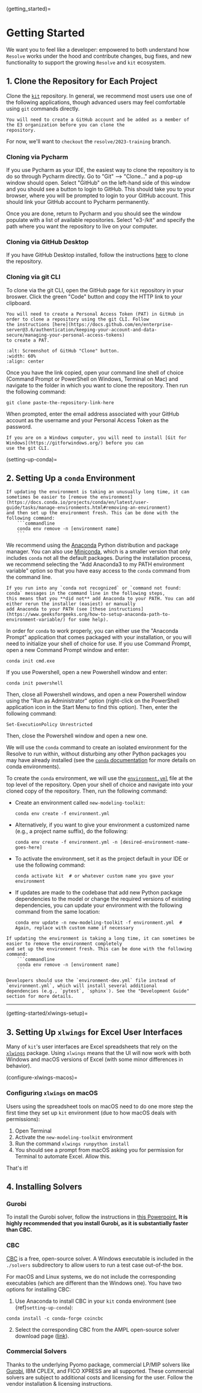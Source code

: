 (getting_started)=
# Getting Started

We want you to feel like a developer: empowered to both understand how `Resolve` works under the hood and contribute 
changes, bug fixes, and new functionality to support the growing `Resolve` and `kit` ecosystem.

## 1. Clone the Repository for Each Project

Clone the [`kit`](https://github.com/e3-/kit) repository. 
In general, we recommend most users use one of the following applications, though advanced users may feel comfortable
using `git` commands directly. 

```{warning}
You will need to create a GitHub account and be added as a member of the E3 organization before you can clone the 
repository.
```

For now, we'll want to `checkout` the `resolve/2023-training` branch.

### Cloning via Pycharm

If you use Pycharm as your IDE, the easiest way to clone the repository is to do so through Pycharm directly. Go to 
"Git" --> "Clone..." and a pop-up window should open. Select "GitHub" on the left-hand side of this window and you 
should see a button to login to GitHub. This should take you to your browser, where you will be prompted to login to 
your GitHub account. This should link your GitHub account to Pycharm permanently. 

Once you are done, return to Pycharm and you should see the window populate with a list of 
available repositories. Select "e3-/kit" and specify the path where you want the repository to live
on your computer. 

### Cloning via GitHub Desktop

If you have GitHub Desktop installed, follow the instructions [here](https://docs.github.com/en/desktop/contributing-and-collaborating-using-github-desktop/adding-and-cloning-repositories/cloning-a-repository-from-github-to-github-desktop)
to clone the repository. 

### Cloning via git CLI

To clone via the git CLI, open the GitHub page for `kit` repository in your broswer. Click the 
green "Code" button and copy the HTTP link to your clipboard. 

```{warning}
You will need to create a Personal Access Token (PAT) in GitHub in order to clone a repository using the git CLI. Follow 
the instructions [here](https://docs.github.com/en/enterprise-server@3.6/authentication/keeping-your-account-and-data-secure/managing-your-personal-access-tokens)
to create a PAT.   
```

```{image} ./_images/github-clone.png
:alt: Screenshot of GitHub "Clone" button.
:width: 60%
:align: center
```

Once you have the link copied, open your command line shell of choice (Command Prompt or PowerShell on Windows, Terminal 
on Mac) and navigate to the folder in which you want to clone the repository. Then run the following command:

```commandline
git clone paste-the-repository-link-here
```

When prompted, enter the email address associated with your GitHub account as the username and your Personal Access 
Token as the password. 

```{warning}
If you are on a Windows computer, you will need to install [Git for Windows](https://gitforwindows.org/) before you can
use the git CLI. 
```

(setting-up-conda)=
## 2. Setting Up a `conda` Environment

````{hint}
If updating the environment is taking an unusually long time, it can sometimes be easier to [remove the environment](https://docs.conda.io/projects/conda/en/latest/user-guide/tasks/manage-environments.html#removing-an-environment) 
and then set up the environment fresh. This can be done with the following command:
    ```commandline
    conda env remove -n [environment name]
    ```
````

We recommend using the [Anaconda](https://www.continuum.io/downloads) Python distribution and package manager. 
You can also use [Miniconda](https://docs.conda.io/en/latest/miniconda.html), which is a smaller version that only includes `conda` not all the default packages. 
During the installation process, we recommend selecting the "Add Anaconda3 to my PATH environment variable" option
so that you have easy access to the `conda` command from the command line.

```{note}
If you run into any `conda not recognized` or `command not found: conda` messages in the command line in the following steps,
this means that you **did not** add Anaconda to your PATH. You can add either rerun the installer (easiest) or manually
add Anaconda to your PATH (see [these instructions](https://www.geeksforgeeks.org/how-to-setup-anaconda-path-to-environment-variable/) for some help).
```

In order for `conda` to work properly, you can either use the "Anaconda Prompt" application that comes packaged with 
your installation, or you will need to initialize your shell of choice for use. If you use Command Prompt, open a new 
Command Prompt window and enter:

```commandline
conda init cmd.exe
```

If you use Powershell, open a new Powershell window and enter:

```commandline
conda init powershell
 ```
 
Then, close all Powershell windows, and open a new Powershell window using the "Run as 
Administrator" option (right-click on the PowerShell application icon in the Start Menu to find this option). Then, enter the following command: 
 
```commandline
Set-ExecutionPolicy Unrestricted
```

Then, close the Powershell window and open a new one. 

We will use the `conda` command to create an isolated environment for the Resolve to run within, without 
disturbing any other Python packages you may have already installed (see the [`conda` documentation](https://docs.conda.io/projects/conda/en/latest/user-guide/tasks/manage-environments.html) for more details on conda environments).

To create the `conda` environment, we will use the [`environment.yml`](https://github.com/e3-/kit/blob/main/environment.yml) 
file at the top level of the repository. Open your shell of choice and navigate into your cloned copy of the repository.
Then, run the following command:

-  Create an environment called `new-modeling-toolkit`:
    ```commandline
    conda env create -f environment.yml
    ```

-  Alternatively, if you want to give your environment a customized name (e.g., a project name suffix), do the following:
    ```commandline
    conda env create -f environment.yml -n [desired-environment-name-goes-here] 
    ```

- To activate the environment, set it as the project default in your IDE or use the following command:
    ```
    conda activate kit  # or whatever custom name you gave your environment 
    ```

- If updates are made to the codebase that add new Python package dependencies to the model or change the required 
versions of existing dependencies, you can update your environment with the following command from the same location:

    ```
    conda env update -n new-modeling-toolkit -f environment.yml  # Again, replace with custom name if necessary
    ```
````{hint}
If updating the environment is taking a long time, it can sometimes be easier to remove the environment completely 
and set up the environment fresh. This can be done with the following command:
    ```commandline
    conda env remove -n [environment name]
    ```
````

```{note}
Developers should use the `environment-dev.yml` file instead of `environment.yml`, which will install several additional 
dependencies (e.g., `pytest`, `sphinx`). See the "Development Guide" section for more details.
```

---
(getting-started/xlwings-setup)=
## 3. Setting Up `xlwings` for Excel User Interfaces

Many of `kit`'s user interfaces are Excel spreadsheets that rely on the [`xlwings`](https://www.xlwings.org) package. 
Using `xlwings` means that the UI will now work with both Windows and macOS versions of Excel (with some minor differences in behavior).

(configure-xlwings-macos)=
### Configuring `xlwings` on macOS

Users using the spreadsheet tools on macOS need to do one more step the first time they set up `kit` 
environment (due to how macOS deals with permissions):
1. Open Terminal
2. Activate the `new-modeling-toolkit` environment
3. Run the command `xlwings runpython install`
4. You should see a prompt from macOS asking you for permission for Terminal to automate Excel. Allow this.

That's it!

## 4. Installing Solvers

### Gurobi

To install the Gurobi solver, follow the instructions in [this Powerpoint.](https://ethreesf.sharepoint.com/:p:/s/Models/EXFqRF-YLhZAi7DX4eOU37IBXgWnI7uKZy5TGFSMxUBRhw?e=We1bOv&nav=eyJzSWQiOjI2MSwiY0lkIjoyODY2NTk2OTM4fQ)
**It is highly recommended that you install Gurobi, as it is substantially faster than CBC.**

### CBC
[CBC](https://github.com/coin-or/Cbc) is a free, open-source solver. 
A Windows executable is included in the `./solvers` subdirectory to allow users to run a test case out-of-the box. 

For macOS and Linux systems, we do not include the corresponding executables (which are different than the Windows one). 
You have two options for installing CBC:
1. Use Anaconda to install CBC in your `kit` conda environment (see {ref}`setting-up-conda`):
```
conda install -c conda-forge coincbc
```
2. Select the corresponding CBC from the AMPL open-source solver download page ([link](https://ampl.com/products/solvers/open-source/)).

### Commercial Solvers

Thanks to the underlying Pyomo package, commercial LP/MIP solvers like [Gurobi](https://www.gurobi.com/), IBM CPLEX, and FICO XPRESS are all supported. 
These commercial solvers are subject to additional costs and licensing for the user. Follow the vendor installation & licensing instructions. 
